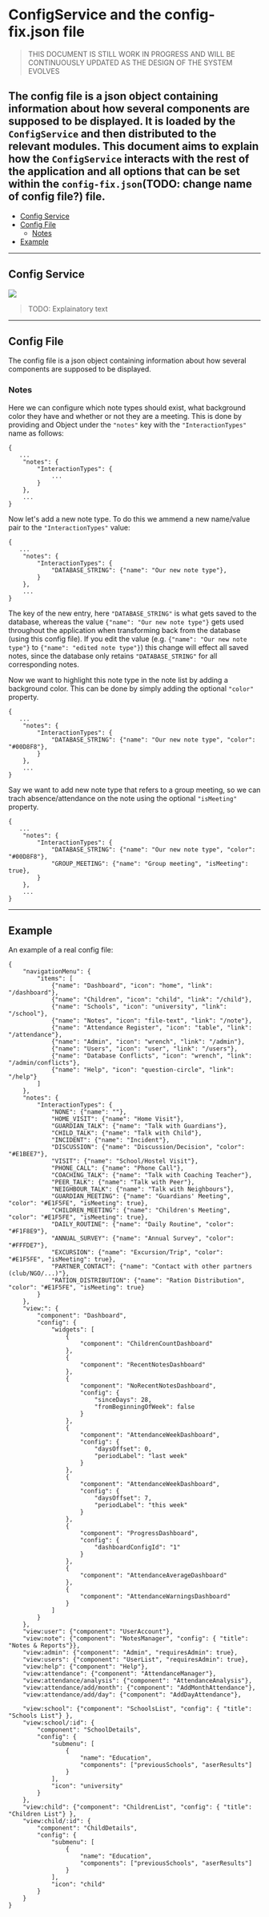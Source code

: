 # ConfigService and the config-fix.json file
> THIS DOCUMENT IS STILL WORK IN PROGRESS AND WILL BE CONTINUOUSLY UPDATED AS THE DESIGN OF THE SYSTEM EVOLVES

The config file is a json object containing information about how several components are supposed to be displayed. It is loaded by the `ConfigService` and then distributed to the relevant modules. This document aims to explain how the `ConfigService` interacts with the rest of the application and all options that can be set within the `config-fix.json`(TODO: change name of config file?) file.
-----
<!-- TOC -->

- [Config Service](#config-service)
- [Config File](#config-file)
    - [Notes](#notes)
- [Example](#example)

<!-- /TOC -->
-----
## Config Service

![](../../images/config_service.png)

> TODO: Explainatory text

-----
## Config File

The config file is a json object containing information about how several components are supposed to be displayed.

### Notes

Here we can configure which note types should exist, what background color they have and whether or not they are a meeting.
This is done by providing and Object under the `"notes"` key with the `"InteractionTypes"` name as follows:
```
{
   ...
    "notes": {
        "InteractionTypes": {
            ...
        }
    },
    ...
}
```
Now let's add a new note type. To do this we ammend a new name/value pair to the `"InteractionTypes"` value:
```
{
   ...
    "notes": {
        "InteractionTypes": {
            "DATABASE_STRING": {"name": "Our new note type"},
        }
    },
    ...
}
```
The key of the new entry, here `"DATABASE_STRING"` is what gets saved to the database, whereas the value `{"name": "Our new note type"}` gets used throughout the application when transforming back from the database (using this config file). If you edit the value (e.g. `{"name": "Our new note type"}` to `{"name": "edited note type"}`) this change will effect all saved notes, since the database only retains `"DATABASE_STRING"` for all corresponding notes.

Now we want to highlight this note type in the note list by adding a background color. This can be done by simply adding the optional `"color"` property.
```
{
   ...
    "notes": {
        "InteractionTypes": {
            "DATABASE_STRING": {"name": "Our new note type", "color": "#00D8F8"},
        }
    },
    ...
}
```

Say we want to add new note type that refers to a group meeting, so we can trach absence/attendance on the note using the optional `"isMeeting"` property.
```
{
   ...
    "notes": {
        "InteractionTypes": {
            "DATABASE_STRING": {"name": "Our new note type", "color": "#00D8F8"},
            "GROUP_MEETING": {"name": "Group meeting", "isMeeting": true},
        }
    },
    ...
}
```

-----

## Example

An example of a real config file:

```
{
    "navigationMenu": {
        "items": [
            {"name": "Dashboard", "icon": "home", "link": "/dashboard"},
            {"name": "Children", "icon": "child", "link": "/child"},
            {"name": "Schools", "icon": "university", "link": "/school"},
            {"name": "Notes", "icon": "file-text", "link": "/note"},
            {"name": "Attendance Register", "icon": "table", "link": "/attendance"},
            {"name": "Admin", "icon": "wrench", "link": "/admin"},
            {"name": "Users", "icon": "user", "link": "/users"},
            {"name": "Database Conflicts", "icon": "wrench", "link": "/admin/conflicts"},
            {"name": "Help", "icon": "question-circle", "link": "/help"}
        ]
    },
    "notes": {
        "InteractionTypes": {
            "NONE": {"name": ""},
            "HOME_VISIT": {"name": "Home Visit"},
            "GUARDIAN_TALK": {"name": "Talk with Guardians"},
            "CHILD_TALK": {"name": "Talk with Child"},
            "INCIDENT": {"name": "Incident"},
            "DISCUSSION": {"name": "Discussion/Decision", "color": "#E1BEE7"},
            "VISIT": {"name": "School/Hostel Visit"},
            "PHONE_CALL": {"name": "Phone Call"},
            "COACHING_TALK": {"name": "Talk with Coaching Teacher"},
            "PEER_TALK": {"name": "Talk with Peer"},
            "NEIGHBOUR_TALK": {"name": "Talk with Neighbours"},
            "GUARDIAN_MEETING": {"name": "Guardians' Meeting", "color": "#E1F5FE", "isMeeting": true},
            "CHILDREN_MEETING": {"name": "Children's Meeting", "color": "#E1F5FE", "isMeeting": true},
            "DAILY_ROUTINE": {"name": "Daily Routine", "color": "#F1F8E9"},
            "ANNUAL_SURVEY": {"name": "Annual Survey", "color": "#FFFDE7"},
            "EXCURSION": {"name": "Excursion/Trip", "color": "#E1F5FE", "isMeeting": true},
            "PARTNER_CONTACT": {"name": "Contact with other partners (club/NGO/...)"},
            "RATION_DISTRIBUTION": {"name": "Ration Distribution", "color": "#E1F5FE", "isMeeting": true}
        }
    },
    "view:": {
        "component": "Dashboard",
        "config": {
            "widgets": [
                {
                    "component": "ChildrenCountDashboard"
                },
                {
                    "component": "RecentNotesDashboard"
                },
                {
                    "component": "NoRecentNotesDashboard",
                    "config": {
                        "sinceDays": 28,
                        "fromBeginningOfWeek": false
                    }
                },
                {
                    "component": "AttendanceWeekDashboard",
                    "config": {
                        "daysOffset": 0,
                        "periodLabel": "last week"
                    }
                },
                {
                    "component": "AttendanceWeekDashboard",
                    "config": {
                        "daysOffset": 7,
                        "periodLabel": "this week"
                    }
                },
                {
                    "component": "ProgressDashboard",
                    "config": {
                        "dashboardConfigId": "1"
                    }
                },
                {
                    "component": "AttendanceAverageDashboard"
                },
                {
                    "component": "AttendanceWarningsDashboard"
                }
            ]
        }
    },
    "view:user": {"component": "UserAccount"},
    "view:note": {"component": "NotesManager", "config": { "title": "Notes & Reports"}},
    "view:admin": {"component": "Admin", "requiresAdmin": true},
    "view:users": {"component": "UserList", "requiresAdmin": true},
    "view:help": {"component": "Help"},
    "view:attendance": {"component": "AttendanceManager"},
    "view:attendance/analysis": {"component": "AttendanceAnalysis"},
    "view:attendance/add/month": {"component": "AddMonthAttendance"},
    "view:attendance/add/day": {"component": "AddDayAttendance"},

    "view:school": {"component": "SchoolsList", "config": { "title": "Schools List"} },
    "view:school/:id": {
        "component": "SchoolDetails",
        "config": {
            "submenu": [
                {
                    "name": "Education",
                    "components": ["previousSchools", "aserResults"]
                }
            ],
            "icon": "university"
        }
    },
    "view:child": {"component": "ChildrenList", "config": { "title": "Children List"} },
    "view:child/:id": {
        "component": "ChildDetails",
        "config": {
            "submenu": [
                {
                    "name": "Education",
                    "components": ["previousSchools", "aserResults"]
                }
            ],
            "icon": "child"
        }
    }
}

```
